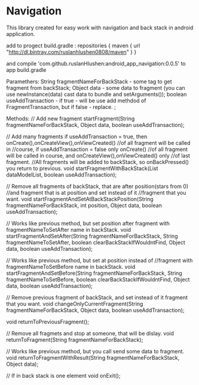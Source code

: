# Navigation

This library created for easy work with navigation and back stack in android application.

add to progect build.gradle :
repositories {
        maven {
            url "http://dl.bintray.com/ruslanhlushen0808/maven"
        }
    }
    
and compile 'com.github.ruslanHlushen:android_app_navigation:0.0.5'   to  app build.gradle


Paramethers:
String fragmentNameForBackStack - some tag to get fragment from backStack; 
Object data - some data to fragment (you can use newInstance(data) cast data to bundle and setArguments()); 
boolean useAddTransaction - if true - will be use add methdod of FragmentTransaction, but if false - replace. ;

Methods:
// Add new fragment
startFragment(String fragmentNameForBackStack, Object data, boolean useAddTransaction);

// Add many fragments if useAddTransaction = true, then onCreate(),onCreateView(),onViewCreated() 
//of all fragment will be called in //course, if useAddTransaction = false only onCreate() 
//of all fragment will be called in course, and onCreateView(),onViewCreated() only //of last fragment.
//All fragments will be added to backStack, so onBackPressed() you return to previous.
void startFragmentWithBackStack(List<DataModel> dataModelList, boolean useAddTransaction);

// Remove all fragments of backStack, that are after position(stars from 0) 
//and fragment that is at position and set instead of it
//fragment that you want.
void startFragmentAndSetAtBackStackPosition(String fragmentNameForBackStack, int position, Object data, boolean useAddTransaction);

// Works like previous method, but set position after fragment with fragmentNameToSetAfter name in backStack.
void startFragmentAndSetAfter(String fragmentNameForBackStack,
                                  String fragmentNameToSetAfter,
                                  boolean clearBackStackIfWouldntFind,
                                  Object data,
                                  boolean useAddTransaction);
                                  
// Works like previous method, but set at position instead of 
//fragment with fragmentNameToSetBefore name in backStack.
void startFragmentAndSetBefore(String fragmentNameForBackStack,
                                   String fragmentNameToSetBefore,
                                   boolean clearBackStackIfWouldntFind,
                                   Object data,
                                   boolean useAddTransaction);

// Remove previous fragment of backStack, and set instead of it fragment that you want.
void changeOnlyCurrentFragment(String fragmentNameForBackStack, Object data, boolean useAddTransaction);

void returnToPreviousFragment();

// Remove all fragmets and stop at someone, that will be dislay.
void returnToFragment(String fragmentNameForBackStack);

// Works like previous method, but you call send some data to fragment.
void returnToFragmentWithResult(String fragmentNameForBackStack, Object data);

// If in back stack is one element
void onExit();
